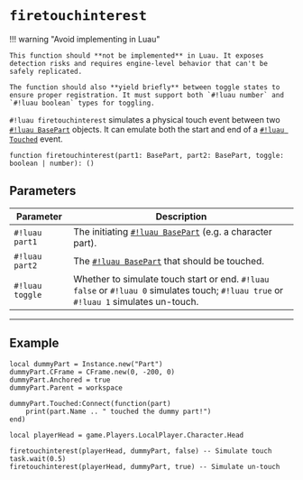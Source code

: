 # `firetouchinterest`

!!! warning "Avoid implementing in Luau"

    This function should **not be implemented** in Luau. It exposes detection risks and requires engine-level behavior that can't be safely replicated.

    The function should also **yield briefly** between toggle states to ensure proper registration. It must support both `#!luau number` and `#!luau boolean` types for toggling.

`#!luau firetouchinterest` simulates a physical touch event between two [`#!luau BasePart`](https://create.roblox.com/docs/reference/engine/classes/BasePart) objects. It can emulate both the start and end of a [`#!luau Touched`](https://create.roblox.com/docs/reference/engine/classes/BasePart#Touched) event.

```luau
function firetouchinterest(part1: BasePart, part2: BasePart, toggle: boolean | number): ()
```

## Parameters

| Parameter      | Description                                                                                  |
|----------------|----------------------------------------------------------------------------------------------|
| `#!luau part1`   | The initiating [`#!luau BasePart`](https://create.roblox.com/docs/reference/engine/classes/BasePart) (e.g. a character part). |
| `#!luau part2`   | The [`#!luau BasePart`](https://create.roblox.com/docs/reference/engine/classes/BasePart) that should be touched.            |
| `#!luau toggle`  | Whether to simulate touch start or end. `#!luau false` or `#!luau 0` simulates touch; `#!luau true` or `#!luau 1` simulates un-touch. |

---

## Example

```luau title="Simulating a Touched event using firetouchinterest" linenums="1"
local dummyPart = Instance.new("Part")
dummyPart.CFrame = CFrame.new(0, -200, 0)
dummyPart.Anchored = true
dummyPart.Parent = workspace

dummyPart.Touched:Connect(function(part)
    print(part.Name .. " touched the dummy part!")
end)

local playerHead = game.Players.LocalPlayer.Character.Head

firetouchinterest(playerHead, dummyPart, false) -- Simulate touch
task.wait(0.5)
firetouchinterest(playerHead, dummyPart, true) -- Simulate un-touch
```
